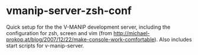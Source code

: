 vmanip-server-zsh-conf
======================

Quick setup for the the V-MANIP development server, including the configuration for zsh, screen and vim (from http://michael-prokop.at/blog/2007/12/22/make-console-work-comfortable). Also includes start scripts for v-manip-server.
